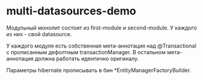 # multi-datasources-demo

Модульный монолит состоит из first-module и second-module.
У каждого из них - свой datasource.

У каждого модуля есть собственная мета-аннотация над @Transactional c прописанным дефолтным transactionManager.
В остальном мета-аннотация должна работать идентично оригиналу.

Параметры hibernate прописывать в бин *EntityManagerFactoryBuilder.